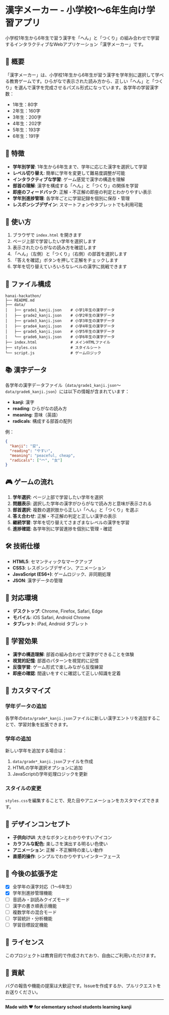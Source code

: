 # 漢字メーカー - 小学校1〜6年生向け学習アプリ

小学校1年生から6年生で習う漢字を「へん」と「つくり」の組み合わせで学習するインタラクティブなWebアプリケーション「漢字メーカー」です。

## 🎯 概要

「漢字メーカー」は、小学校1年生から6年生が習う漢字を学年別に選択して学べる教育ゲームです。ひらがなで表示された読み方から、正しい「へん」と「つくり」を選んで漢字を完成させるパズル形式になっています。各学年の学習漢字数：
- 1年生：80字
- 2年生：160字  
- 3年生：200字
- 4年生：202字
- 5年生：193字
- 6年生：191字

## 🌟 特徴

- **学年別学習**: 1年生から6年生まで、学年に応じた漢字を選択して学習
- **レベル切り替え**: 簡単に学年を変更して難易度調整が可能
- **インタラクティブな学習**: ゲーム感覚で漢字の構造を理解
- **部首の理解**: 漢字を構成する「へん」と「つくり」の関係を学習
- **即座のフィードバック**: 正解・不正解の即座の判定とわかりやすい表示
- **学年別進捗管理**: 各学年ごとに学習記録を個別に保存・管理
- **レスポンシブデザイン**: スマートフォンやタブレットでも利用可能

## 🚀 使い方

1. ブラウザで `index.html` を開きます
2. ページ上部で学習したい学年を選択します
3. 表示されたひらがなの読み方を確認します
4. 「へん」（左側）と「つくり」（右側）の部首を選択します
5. 「答えを確認」ボタンを押して正解をチェックします
6. 学年を切り替えていろいろなレベルの漢字に挑戦できます

## 📁 ファイル構成

```
hanai-hackathon/
├── README.md
├── data/
│   ├── grade1_kanji.json    # 小学1年生の漢字データ
│   ├── grade2_kanji.json    # 小学2年生の漢字データ
│   ├── grade3_kanji.json    # 小学3年生の漢字データ
│   ├── grade4_kanji.json    # 小学4年生の漢字データ
│   ├── grade5_kanji.json    # 小学5年生の漢字データ
│   └── grade6_kanji.json    # 小学6年生の漢字データ
├── index.html               # メインHTMLファイル
├── styles.css               # スタイルシート
└── script.js                # ゲームロジック
```

## 📚 漢字データ

各学年の漢字データファイル（`data/grade1_kanji.json`～`data/grade6_kanji.json`）には以下の情報が含まれています：

- **kanji**: 漢字
- **reading**: ひらがなの読み方
- **meaning**: 意味（英語）
- **radicals**: 構成する部首の配列

例：
```json
{
  "kanji": "安",
  "reading": "やすい",
  "meaning": "peaceful, cheap",
  "radicals": ["宀", "女"]
}
```

## 🎮 ゲームの流れ

1. **学年選択**: ページ上部で学習したい学年を選択
2. **問題表示**: 選択した学年の漢字がひらがなで読み方と意味が表示される
3. **部首選択**: 複数の選択肢から正しい「へん」と「つくり」を選ぶ
4. **答え合わせ**: 正解・不正解の判定と正しい漢字の表示
5. **継続学習**: 学年を切り替えてさまざまなレベルの漢字を学習
6. **進捗確認**: 各学年別に学習進捗を個別に管理・確認

## 🛠 技術仕様

- **HTML5**: セマンティックなマークアップ
- **CSS3**: レスポンシブデザイン、アニメーション
- **JavaScript (ES6+)**: ゲームロジック、非同期処理
- **JSON**: 漢字データの管理

## 📱 対応環境

- **デスクトップ**: Chrome, Firefox, Safari, Edge
- **モバイル**: iOS Safari, Android Chrome
- **タブレット**: iPad, Android タブレット

## 🎯 学習効果

- **漢字の構造理解**: 部首の組み合わせで漢字ができることを体験
- **視覚的記憶**: 部首のパターンを視覚的に記憶
- **反復学習**: ゲーム形式で楽しみながら反復練習
- **即座の確認**: 間違いをすぐに確認して正しい知識を定着

## 🔧 カスタマイズ

### 学年データの追加
各学年の`data/grade*_kanji.json`ファイルに新しい漢字エントリを追加することで、学習対象を拡張できます。

### 学年の追加
新しい学年を追加する場合は：
1. `data/grade*_kanji.json`ファイルを作成
2. HTMLの学年選択オプションに追加
3. JavaScriptの学年処理ロジックを更新

### スタイルの変更
`styles.css`を編集することで、見た目やアニメーションをカスタマイズできます。

## 🎨 デザインコンセプト

- **子供向けUI**: 大きなボタンとわかりやすいアイコン
- **カラフルな配色**: 楽しさを演出する明るい色使い
- **アニメーション**: 正解・不正解時の楽しい動作
- **直感的操作**: シンプルでわかりやすいインターフェース

## 🚀 今後の拡張予定

- [x] 全学年の漢字対応（1〜6年生）
- [x] 学年別進捗管理機能
- [ ] 音読み・訓読みクイズモード
- [ ] 漢字の書き順表示機能
- [ ] 複数学年の混合モード
- [ ] 学習統計・分析機能
- [ ] 学習目標設定機能

## 📄 ライセンス

このプロジェクトは教育目的で作成されており、自由にご利用いただけます。

## 🤝 貢献

バグの報告や機能の提案は大歓迎です。Issueを作成するか、プルリクエストをお送りください。

---

**Made with ❤️ for elementary school students learning kanji**